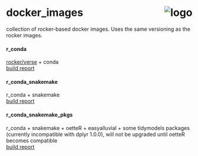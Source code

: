 # docker_images <img src="https://img.shields.io/docker/automated/rocker/r-ver.svg" alt="logo" align = "right"/>  
collection of rocker-based docker images. Uses the same versioning as the rocker images.

#### r_conda
[rocker/verse](https://hub.docker.com/r/rocker/verse) + conda  
[build report](https://hub.docker.com/repository/docker/erblast/r_conda/builds)

#### r_conda_snakemake
r_conda + snakemake  
[build report](https://hub.docker.com/repository/docker/erblast/r_conda_snakemake/builds)

#### r_conda_snakemake_pkgs
r_conda + snakemake + oetteR + easyalluvial + some tidymodels packages  
(currently incompatible with dplyr 1.0.0), will not be upgraded until oetteR becomes compatible  
[build report](https://hub.docker.com/repository/docker/erblast/r_conda_snakemake_pkgs/builds)

